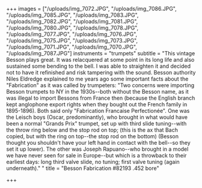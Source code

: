 +++
images = ["/uploads/img_7072.JPG", "/uploads/img_7086.JPG", "/uploads/img_7085.JPG", "/uploads/img_7083.JPG", "/uploads/img_7082.JPG", "/uploads/img_7081.JPG", "/uploads/img_7080.JPG", "/uploads/img_7078.JPG", "/uploads/img_7077.JPG", "/uploads/img_7076.JPG", "/uploads/img_7075.JPG", "/uploads/img_7073.JPG", "/uploads/img_7071.JPG", "/uploads/img_7070.JPG", "/uploads/img_7087.JPG"]
instruments = "trumpets"
subtitle = "This vintage Besson plays great. It was relacquered at some point in its long life and also sustained some bending to the bell. I was able to straighten it and decided not to have it refinished  and risk tampering with the sound. Besson authority Niles Eldredge explained to me years ago some important facts about the \"Fabrication\" as it was called by trumpeters:  \"Two concerns were importing Besson trumpets to NY in the 1930s--both without the Besson name, as it was illegal to import Bessons from France then (because the English branch kept anglophone export rights when they bought out the French family in 1895-1896). Both said only \"Fabrication Francaise Perfectionée\". One was the Leisch boys (Oscar, predominantly), who brought in what would have been a normal \"Grands Prix\" trumpet, set up with third slide tuning--with the throw ring below and the stop rod on top; (this is the ax that Bach copied, but with the ring on top--the stop rod on the bottom) (Besson thought you shouldn't have your left hand in contact with the bell--so they set it up lower). The other was Joseph Rapuano--who brought in a model we have never seen for sale in Europe--but which is a throwback to their earliest days: long third valve slide, no tuning; first valve tuning (again underneath).\" "
title = "Besson Fabrication #82193 .452 bore"

+++
